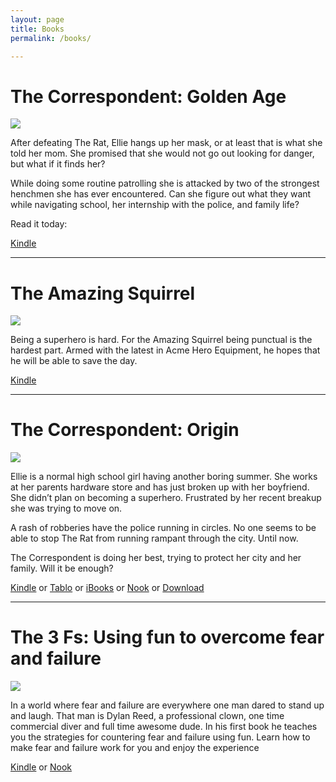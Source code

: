 ```yaml
---
layout: page
title: Books
permalink: /books/

---
```


<h1> The Correspondent: Golden Age</h1>
<a href = "http://dylan.la/2gX082Q">
<img src = "https://raw.githubusercontent.com/dylanreed/dylanreed.com/gh-pages/Images/Golden-Age-Mock.png" link = "http://dylan.la/2gX082Q">
</a> 

After defeating The Rat, Ellie hangs up her mask, or at least that is what she told her mom. She promised that she would not go out looking for danger, but what if it finds her?

While doing some routine patrolling she is attacked by two of the strongest henchmen she has ever encountered. Can she figure out what they want while navigating school, her internship with the police, and family life?

Read it today:

[Kindle](http://dylan.la/2gX082Q)



---



<h1> The Amazing Squirrel</h1>
<a href = "http://dylan.la/2aJRe8j">
<img src = "https://raw.githubusercontent.com/dylanreed/dylanreed.com/gh-pages/Images/Squirrel-Stack.png" link = "http://acmeheroinc.com">
</a> 

Being a superhero is hard. For the Amazing Squirrel being punctual is the hardest part. Armed with the latest in Acme Hero Equipment, he hopes that he will be able to save the day. 



[Kindle](http://dylan.la/2aJRe8j)



---




<h1> The Correspondent: Origin</h1>
<a href = "http://dylan.la/1SaT8L4">
<img src = "https://raw.githubusercontent.com/dylanreed/dylanreed.com/gh-pages/Images/Correspondent-1-mock.png" link = "http://acmeheroinc.com">
</a> 

Ellie is a normal high school girl having another boring summer. She works at her parents hardware store and has just broken up with her boyfriend. She didn’t plan on becoming a superhero. Frustrated by her recent breakup she was trying to move on.

A rash of robberies have the police running in circles. No one seems to be able to stop The Rat from running rampant through the city. Until now.

The Correspondent is doing her best, trying to protect her city and her family. Will it be enough?


[Kindle](http://dylan.la/1SaT8L4) or [Tablo](https://tablo.io/dylan-reed-1/the-correspondent-origin) or [iBooks](https://itunes.apple.com/us/book/the-correspondent/id1112374438?mt=11) or [Nook](http://dylan.la/1ZyrbPg) or [Download](http://dylan.la/1SZCAan)



---



<h1> The 3 Fs: Using fun to overcome fear and failure</h1>
<a href = "http://dylan.la/2anthOe">
<img src = "https://raw.githubusercontent.com/dylanreed/dylanreed.com/gh-pages/Images/The-3fs-mockup.png" link = "http://dylan.la/2anthOe">
</a> 

In a world where fear and failure are everywhere one man dared to stand up and laugh. That man is Dylan Reed, a professional clown, one time commercial diver and full time awesome dude. In his first book he teaches you the strategies for countering fear and failure using fun. Learn how to make fear and failure work for you and enjoy the experience


[Kindle](http://dylan.la/2anthOe) or [Nook](http://dylan.la/2aBtZdR)




